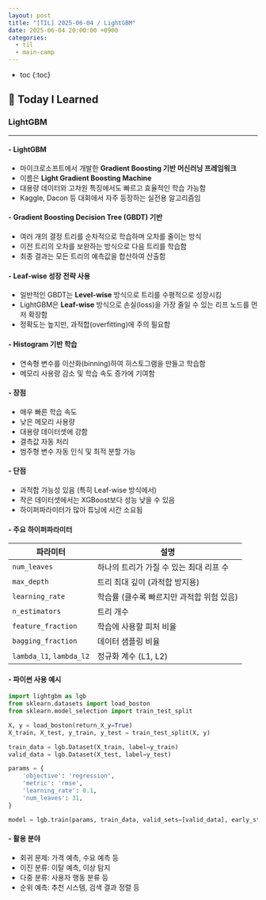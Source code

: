 ```yaml
---
layout: post
title: "[TIL] 2025-06-04 / LightGBM"
date: 2025-06-04 20:00:00 +0900
categories: 
  - til
  - main-camp
---
```


* toc
{:toc}

## 📖 Today I Learned
### LightGBM

---

#### - **LightGBM**
- 마이크로소프트에서 개발한 **Gradient Boosting 기반 머신러닝 프레임워크**  
- 이름은 **Light Gradient Boosting Machine**  
- 대용량 데이터와 고차원 특징에서도 빠르고 효율적인 학습 가능함  
- Kaggle, Dacon 등 대회에서 자주 등장하는 실전용 알고리즘임

#### - **Gradient Boosting Decision Tree (GBDT) 기반**
- 여러 개의 결정 트리를 순차적으로 학습하며 오차를 줄이는 방식  
- 이전 트리의 오차를 보완하는 방식으로 다음 트리를 학습함  
- 최종 결과는 모든 트리의 예측값을 합산하여 산출함

#### - **Leaf-wise 성장 전략 사용**
- 일반적인 GBDT는 **Level-wise** 방식으로 트리를 수평적으로 성장시킴  
- LightGBM은 **Leaf-wise** 방식으로 손실(loss)을 가장 줄일 수 있는 리프 노드를 먼저 확장함  
- 정확도는 높지만, 과적합(overfitting)에 주의 필요함

#### - **Histogram 기반 학습**
- 연속형 변수를 이산화(binning)하여 히스토그램을 만들고 학습함  
- 메모리 사용량 감소 및 학습 속도 증가에 기여함

#### - 장점
- 매우 빠른 학습 속도  
- 낮은 메모리 사용량  
- 대용량 데이터셋에 강함  
- 결측값 자동 처리  
- 범주형 변수 자동 인식 및 최적 분할 가능

#### - 단점
- 과적합 가능성 있음 (특히 Leaf-wise 방식에서)  
- 작은 데이터셋에서는 XGBoost보다 성능 낮을 수 있음  
- 하이퍼파라미터가 많아 튜닝에 시간 소요됨

#### - 주요 하이퍼파라미터

| 파라미터           | 설명                                |
|--------------------|-------------------------------------|
| `num_leaves`       | 하나의 트리가 가질 수 있는 최대 리프 수 |
| `max_depth`        | 트리 최대 깊이 (과적합 방지용)          |
| `learning_rate`    | 학습률 (클수록 빠르지만 과적합 위험 있음) |
| `n_estimators`     | 트리 개수                             |
| `feature_fraction` | 학습에 사용할 피처 비율                 |
| `bagging_fraction` | 데이터 샘플링 비율                    |
| `lambda_l1`, `lambda_l2` | 정규화 계수 (L1, L2)            |

#### - 파이썬 사용 예시

```python
import lightgbm as lgb
from sklearn.datasets import load_boston
from sklearn.model_selection import train_test_split

X, y = load_boston(return_X_y=True)
X_train, X_test, y_train, y_test = train_test_split(X, y)

train_data = lgb.Dataset(X_train, label=y_train)
valid_data = lgb.Dataset(X_test, label=y_test)

params = {
    'objective': 'regression',
    'metric': 'rmse',
    'learning_rate': 0.1,
    'num_leaves': 31,
}

model = lgb.train(params, train_data, valid_sets=[valid_data], early_stopping_rounds=10)
```

#### - 활용 분야
- 회귀 문제: 가격 예측, 수요 예측 등  
- 이진 분류: 이탈 예측, 이상 탐지  
- 다중 분류: 사용자 행동 분류 등  
- 순위 예측: 추천 시스템, 검색 결과 정렬 등

<!-- --- -->

<!-- <h2> 💬 </h2> -->

<!-- <h4>  </h4> -->